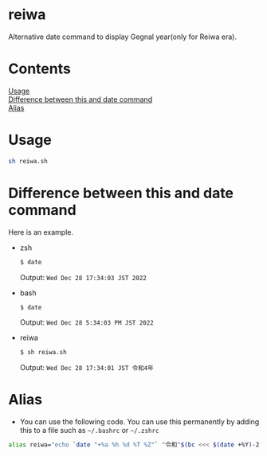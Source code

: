 # reiwa
Alternative date command to display Gegnal year(only for Reiwa era).

# Contents

<a href="#usage">Usage</a><br>
<a href="#difference-between-this-and-date-command">Difference between this and date command</a><br>
<a href="#alias">Alias</a><br>

# Usage
```sh
sh reiwa.sh
```

# Difference between this and date command

Here is an example.

- zsh
  ```sh
  $ date
  ```
  Output: `Wed Dec 28 17:34:03 JST 2022`

- bash
  ```sh
  $ date
  ```
  Output: `Wed Dec 28 5:34:03 PM JST 2022`

- reiwa
  ```sh
  $ sh reiwa.sh
  ```
  Output: `Wed Dec 28 17:34:01 JST 令和4年`

# Alias
- You can use the following code. You can use this permanently by adding this to a file such as `~/.bashrc` or `~/.zshrc`
```sh
alias reiwa="echo `date "+%a %h %d %T %Z"` "令和"$(bc <<< $(date +%Y)-2018)"年""
```
